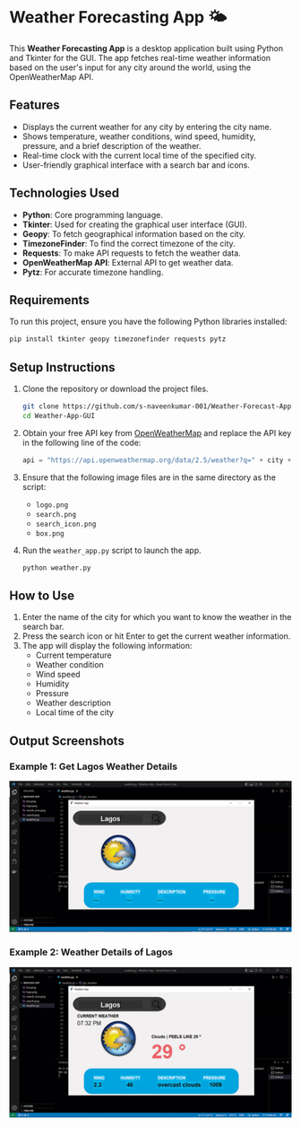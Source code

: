 # Weather Forecasting App 🌤️

This **Weather Forecasting App** is a desktop application built using Python and Tkinter for the GUI. The app fetches real-time weather information based on the user's input for any city around the world, using the OpenWeatherMap API.

## Features
- Displays the current weather for any city by entering the city name.
- Shows temperature, weather conditions, wind speed, humidity, pressure, and a brief description of the weather.
- Real-time clock with the current local time of the specified city.
- User-friendly graphical interface with a search bar and icons.

## Technologies Used
- **Python**: Core programming language.
- **Tkinter**: Used for creating the graphical user interface (GUI).
- **Geopy**: To fetch geographical information based on the city.
- **TimezoneFinder**: To find the correct timezone of the city.
- **Requests**: To make API requests to fetch the weather data.
- **OpenWeatherMap API**: External API to get weather data.
- **Pytz**: For accurate timezone handling.

## Requirements
To run this project, ensure you have the following Python libraries installed:

```bash
pip install tkinter geopy timezonefinder requests pytz
```

## Setup Instructions
1. Clone the repository or download the project files.

    ```bash
    git clone https://github.com/s-naveenkumar-001/Weather-Forecast-Application.git
    cd Weather-App-GUI
    ```

2. Obtain your free API key from [OpenWeatherMap](https://home.openweathermap.org/users/sign_up) and replace the API key in the following line of the code:

    ```python
    api = "https://api.openweathermap.org/data/2.5/weather?q=" + city + "&appid=YOUR_API_KEY"
    ```

3. Ensure that the following image files are in the same directory as the script:
   - `logo.png`
   - `search.png`
   - `search_icon.png`
   - `box.png`

4. Run the `weather_app.py` script to launch the app.

    ```bash
    python weather.py
    ```

## How to Use
1. Enter the name of the city for which you want to know the weather in the search bar.
2. Press the search icon or hit Enter to get the current weather information.
3. The app will display the following information:
    - Current temperature
    - Weather condition
    - Wind speed
    - Humidity
    - Pressure
    - Weather description
    - Local time of the city

## Output Screenshots

### Example 1: Get Lagos Weather Details

![Lagos Weather](https://github.com/s-naveenkumar-001/Weather-Forecast-Application/blob/main/Weather-App-GUI/Weather-app.jpg)

### Example 2: Weather Details of Lagos

![Lagos Weather](https://github.com/s-naveenkumar-001/Weather-Forecast-Application/blob/main/Weather-App-GUI/Weather-app2.jpg)
